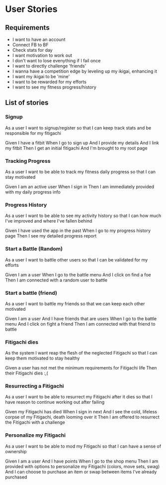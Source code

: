 # User Stories

## Requirements

* I want to have an account
* Connect FB to BF
* Check stats for day
* I want motivation to work out
* I don't want to lose evenything if I fail once
* I want to directly challenge 'friends'
* I wanna have a competition edge by leveling up my ikigai, enhancing it
* I want my ikigai to be 'mine'
* I want to be rewarded for my efforts
* I want to see my fitness progress/history

## List of stories

### Signup

As a user I want to signup/register so that I can keep track stats and be
responsible for my fitigachi

Given I have a fitbit
When I go to sign up
And I provide my details
And I link my fitbit
Then I get an initial fitigachi
And I'm brought to my root page

### Tracking Progress

As a user I want to be able to track my fitness daily progress so that I can
stay motivated

Given I am an active user
When I sign in
Then I am immediately provided with my daily progress info

### Progress History

As a user I want to be able to see my activity history so that I can how much
I've improved and where I've fallen behind

Given I have used the app in the past
When I go to my progress history page
Then I see my detailed progress report

### Start a Battle (Random)

As a user I want to battle other users so that I can be validated for my efforts

Given I am a user
When I go to the battle menu
And I click on find a foe
Then I am connected with a random user to battle

### Start a battle (friend)

As a user I want to battle my friends so that we can keep each other motivated

Given I am a user
And I have friends that are users
When I go to the battle menu
And I click on fight a friend
Then I am connected with that friend to battle

### Fitigachi dies

As the system I want reap the flesh of the neglected Fitigachi so that I can
keep them motivated to stay healthy

Given a user has not met the minimum requirements for Fitigachi life
Then their Fitigachi dies :,(

### Resurrecting a Fitigachi

As a user I want to be able to resurrect my Fitigachi after it dies so that I
have reason to continue working out after failing

Given my Fitigachi has died
When I sign in next
And I see the cold, lifeless corpse of my Fitigachi, death looming over it
Then I am offered to resurrect the Fitigachi with a challenge

### Personalize my Fitigachi

As a user I want to be able to mod my Fitigachi so that I can have a sense of
ownership

Given I am a user
And I have points
When I go to the shop menu
Then I am provided with options to personalize my Fitigachi (colors, move sets, swag)
And I can choose to purchase an item or swap between items I've already purchased


